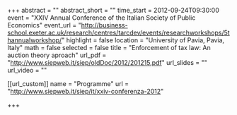+++
abstract = ""
abstract_short = ""
time_start = 2012-09-24T09:30:00
event = "XXIV Annual Conference of the Italian Society of Public Economics"
event_url = "http://business-school.exeter.ac.uk/research/centres/tarcdev/events/researchworkshops/5thannualworkshop/"
highlight = false
location = "University of Pavia, Pavia, Italy"
math = false
selected = false
title = "Enforcement of tax law: An auction theory aproach"
url_pdf = "http://www.siepweb.it/siep/oldDoc/2012/201215.pdf"
url_slides = ""
url_video = ""

[[url_custom]]
name = "Programme"
url = "http://www.siepweb.it/siep/it/xxiv-conferenza-2012"



+++

